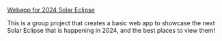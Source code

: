 <a href="http://spis-eclipse.glitch.me" onclick="window.open(this.href,'_blank');return false;">Webapp for 2024 Solar Eclipse </a>

This is a group project that creates a basic web app to showcase the next Solar Eclipse that is happening in 2024, and the best places to view them!

